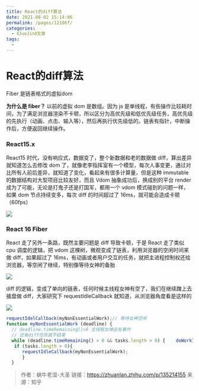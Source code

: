 ```yaml
---
title: React的diff算法
date: 2021-08-02 15:14:06
permalink: /pages/12106f/
categories:
  - 《JueJin》文章
tags:
  - 
---
```


# React的diff算法

Fiber 是链表格式的虚拟dom
<!-- more -->

**为什么是 fiber？**
以前的虚拟 dom 是数组。因为 js 是单线程，有些操作比较耗时间，为了满足浏览器渲染不卡顿，所以区分为高优先级和低优先级任务，高优先级的先执行（动画、点击、输入等），然后再执行优先级低的。链表有指针，中断操作后，方便返回继续操作。
### React15.x

React15 时代，没有响应式，数据变了，整个新数据和老的数据做 diff，算出差异就知道怎么去修改 dom 了，就像老李指挥室有一个模型，每次人事变更，通过对比所有人前后差异，就知道了变化，看起来有很多计算量，但是这种 immutable 的数据结构对大型项目比较友好，而且 Vdom 抽象成功后，换成别的平台 render 成为了可能，无论是打鬼子还是打国军，都用一个 vdom 模式碰到的问题一样，如果 dom 节点持续变多，每次 diff 的时间超过了 16ms，就可能会造成卡顿（60fps）

![](http://66.152.176.25:8000/home/images/diff/6.png)

### React 16 Fiber

React 走了另外一条路，既然主要问题是 diff 导致卡顿，于是 React 走了类似 cpu 调度的逻辑，把 vdom 这棵树，微观变成了链表，利用浏览器的空闲时间来做 diff，如果超过了 16ms，有动画或者用户交互的任务，就把主进程控制权还给浏览器，等空闲了继续，特别像等待女神的备胎

![](http://66.152.176.25:8000/home/images/diff/8.png)

diff 的逻辑，变成了单向的链表，任何时候主线程女神有空了，我们在继续蹭上去接盘做 diff，大家研究下 requestIdleCallback 就知道，从浏览器角度看是这样的

![](http://66.152.176.25:8000/home/images/diff/9.png)

```js
requestIdelCallback(myNonEssentialWork);// 等待女神空闲
function myNonEssentialWork (deadline) {
  // deadline.timeRemaining()>0 主线程女神还有事件
  // 还有diff任务就不结束
  while (deadline.timeRemaining() > 0 && tasks.length > 0) {    doWorkIfNeeded();}// 女神没时间了，把女神还回去
   if (tasks.length > 0){       
      requestIdleCallback(myNonEssentialWork);
      }
  }
```

>作者：蜗牛老湿-大圣
>链接：https://zhuanlan.zhihu.com/p/135214155
>来源：知乎